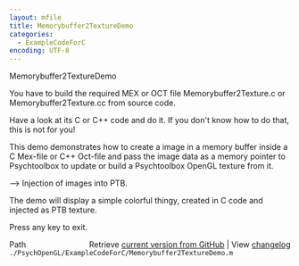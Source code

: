 ```yaml
---
layout: mfile
title: Memorybuffer2TextureDemo
categories:
  - ExampleCodeForC
encoding: UTF-8
---
```


Memorybuffer2TextureDemo

You have to build the required MEX or OCT file
Memorybuffer2Texture.c or Memorybuffer2Texture.cc
from source code.

Have a look at its C or C++ code and do it. If you don't
know how to do that, this is not for you!

This demo demonstrates how to create a image in a
memory buffer inside a C Mex-file or C++ Oct-file and
pass the image data as a memory pointer to Psychtoolbox
to update or build a Psychtoolbox OpenGL texture from it.

--\> Injection of images into PTB.

The demo will display a simple colorful thingy,
created in C code and injected as PTB texture.

Press any key to exit.


<div class="code_header" style="text-align:right;">
  <span style="float:left;">Path&nbsp;&nbsp;</span> <span class="counter">Retrieve <a href=
  "https://raw.github.com/Psychtoolbox-3/Psychtoolbox-3/beta/./PsychOpenGL/ExampleCodeForC/Memorybuffer2TextureDemo.m">current version from GitHub</a> | View <a href=
  "https://github.com/Psychtoolbox-3/Psychtoolbox-3/commits/beta/./PsychOpenGL/ExampleCodeForC/Memorybuffer2TextureDemo.m">changelog</a></span>
</div>
<div class="code">
  <code>./PsychOpenGL/ExampleCodeForC/Memorybuffer2TextureDemo.m</code>
</div>
